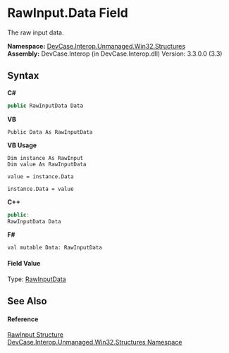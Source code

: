 # RawInput.Data Field
 

The raw input data.

**Namespace:**&nbsp;<a href="N_DevCase_Interop_Unmanaged_Win32_Structures">DevCase.Interop.Unmanaged.Win32.Structures</a><br />**Assembly:**&nbsp;DevCase.Interop (in DevCase.Interop.dll) Version: 3.3.0.0 (3.3)

## Syntax

**C#**<br />
``` C#
public RawInputData Data
```

**VB**<br />
``` VB
Public Data As RawInputData
```

**VB Usage**<br />
``` VB Usage
Dim instance As RawInput
Dim value As RawInputData

value = instance.Data

instance.Data = value
```

**C++**<br />
``` C++
public:
RawInputData Data
```

**F#**<br />
``` F#
val mutable Data: RawInputData
```


#### Field Value
Type: <a href="T_DevCase_Interop_Unmanaged_Win32_Structures_RawInputData">RawInputData</a>

## See Also


#### Reference
<a href="T_DevCase_Interop_Unmanaged_Win32_Structures_RawInput">RawInput Structure</a><br /><a href="N_DevCase_Interop_Unmanaged_Win32_Structures">DevCase.Interop.Unmanaged.Win32.Structures Namespace</a><br />